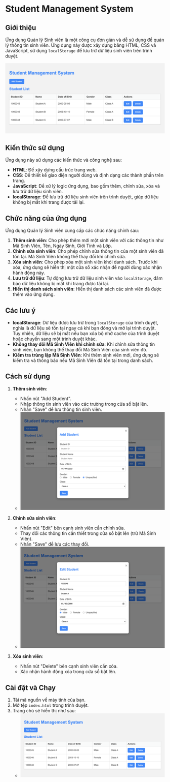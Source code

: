 # Student Management System

## Giới thiệu
Ứng dụng Quản lý Sinh viên là một công cụ đơn giản và dễ sử dụng để quản lý thông tin sinh viên. Ứng dụng này được xây dựng bằng HTML, CSS và JavaScript, sử dụng `localStorage` để lưu trữ dữ liệu sinh viên trên trình duyệt.

![Homepage](homepage.png)

## Kiến thức sử dụng
Ứng dụng này sử dụng các kiến thức và công nghệ sau:
- **HTML**: Để xây dựng cấu trúc trang web.
- **CSS**: Để thiết kế giao diện người dùng và định dạng các thành phần trên trang.
- **JavaScript**: Để xử lý logic ứng dụng, bao gồm thêm, chỉnh sửa, xóa và lưu trữ dữ liệu sinh viên.
- **localStorage**: Để lưu trữ dữ liệu sinh viên trên trình duyệt, giúp dữ liệu không bị mất khi trang được tải lại.

## Chức năng của ứng dụng
Ứng dụng Quản lý Sinh viên cung cấp các chức năng chính sau:
1. **Thêm sinh viên**: Cho phép thêm mới một sinh viên với các thông tin như Mã Sinh Viên, Tên, Ngày Sinh, Giới Tính và Lớp.
2. **Chỉnh sửa sinh viên**: Cho phép chỉnh sửa thông tin của một sinh viên đã tồn tại. Mã Sinh Viên không thể thay đổi khi chỉnh sửa.
3. **Xóa sinh viên**: Cho phép xóa một sinh viên khỏi danh sách. Trước khi xóa, ứng dụng sẽ hiển thị một cửa sổ xác nhận để người dùng xác nhận hành động này.
4. **Lưu trữ dữ liệu**: Tự động lưu trữ dữ liệu sinh viên vào `localStorage`, đảm bảo dữ liệu không bị mất khi trang được tải lại.
5. **Hiển thị danh sách sinh viên**: Hiển thị danh sách các sinh viên đã được thêm vào ứng dụng.

## Các lưu ý
- **localStorage**: Dữ liệu được lưu trữ trong `localStorage` của trình duyệt, nghĩa là dữ liệu sẽ tồn tại ngay cả khi bạn đóng và mở lại trình duyệt. Tuy nhiên, dữ liệu sẽ bị mất nếu bạn xóa bộ nhớ cache của trình duyệt hoặc chuyển sang một trình duyệt khác.
- **Không thay đổi Mã Sinh Viên khi chỉnh sửa**: Khi chỉnh sửa thông tin sinh viên, bạn không thể thay đổi Mã Sinh Viên của sinh viên đó.
- **Kiểm tra trùng lặp Mã Sinh Viên**: Khi thêm sinh viên mới, ứng dụng sẽ kiểm tra và thông báo nếu Mã Sinh Viên đã tồn tại trong danh sách.

## Cách sử dụng
1. **Thêm sinh viên**:
    - Nhấn nút "Add Student".
    - Nhập thông tin sinh viên vào các trường trong cửa sổ bật lên.
    - Nhấn "Save" để lưu thông tin sinh viên.
    - ![Add Student Popup](add_student_popup.png)

2. **Chỉnh sửa sinh viên**:
    - Nhấn nút "Edit" bên cạnh sinh viên cần chỉnh sửa.
    - Thay đổi các thông tin cần thiết trong cửa sổ bật lên (trừ Mã Sinh Viên).
    - Nhấn "Save" để lưu các thay đổi.
    - ![Edit Student Popup](edit_student_popup.png)

3. **Xóa sinh viên**:
    - Nhấn nút "Delete" bên cạnh sinh viên cần xóa.
    - Xác nhận hành động xóa trong cửa sổ bật lên.

## Cài đặt và Chạy
1. Tải mã nguồn về máy tính của bạn.
2. Mở tệp `index.html` trong trình duyệt.
3. Trang chủ sẽ hiển thị như sau:
    - ![Homepage](homepage.png)
